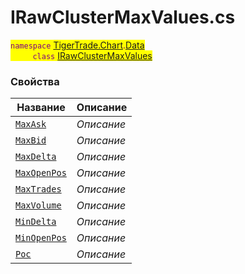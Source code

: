 
# IRawClusterMaxValues.cs
<mark style="color:purple;">`namespace` [TigerTrade.Chart](../../../TigerTrade.Chart.md).[Data](../../../TigerTrade.Chart/Data.md)  
&nbsp;&nbsp;&nbsp;&nbsp;&nbsp;&nbsp;&nbsp;&nbsp;&nbsp;`class` [IRawClusterMaxValues](../IRawClusterMaxValues.cs.md)

### Свойства
| Название | Описание |
| --- | --- |
| [`MaxAsk`](./Свойства/MaxAsk.md) | *Описание* |
| [`MaxBid`](./Свойства/MaxBid.md) | *Описание* |
| [`MaxDelta`](./Свойства/MaxDelta.md) | *Описание* |
| [`MaxOpenPos`](./Свойства/MaxOpenPos.md) | *Описание* |
| [`MaxTrades`](./Свойства/MaxTrades.md) | *Описание* |
| [`MaxVolume`](./Свойства/MaxVolume.md) | *Описание* |
| [`MinDelta`](./Свойства/MinDelta.md) | *Описание* |
| [`MinOpenPos`](./Свойства/MinOpenPos.md) | *Описание* |
| [`Poc`](./Свойства/Poc.md) | *Описание* |
